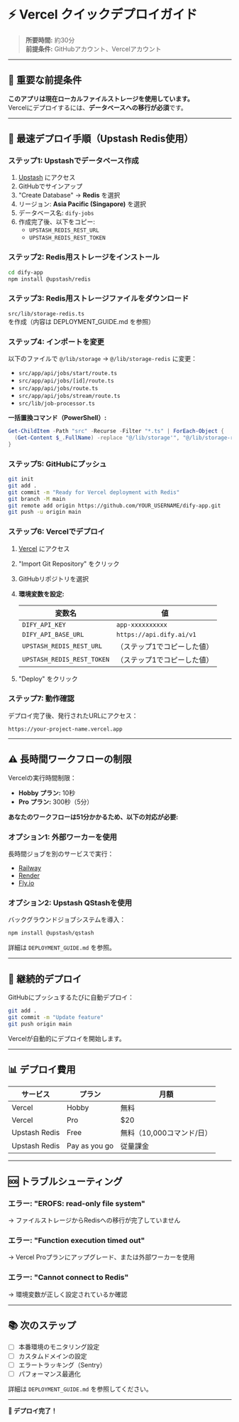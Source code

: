 # ⚡ Vercel クイックデプロイガイド

> **所要時間:** 約30分  
> **前提条件:** GitHubアカウント、Vercelアカウント

---

## 🚨 重要な前提条件

**このアプリは現在ローカルファイルストレージを使用しています。**  
Vercelにデプロイするには、**データベースへの移行が必須**です。

---

## 🎯 最速デプロイ手順（Upstash Redis使用）

### **ステップ1: Upstashでデータベース作成**

1. [Upstash](https://upstash.com) にアクセス
2. GitHubでサインアップ
3. "Create Database" → **Redis** を選択
4. リージョン: **Asia Pacific (Singapore)** を選択
5. データベース名: `dify-jobs`
6. 作成完了後、以下をコピー:
   - `UPSTASH_REDIS_REST_URL`
   - `UPSTASH_REDIS_REST_TOKEN`

### **ステップ2: Redis用ストレージをインストール**

```bash
cd dify-app
npm install @upstash/redis
```

### **ステップ3: Redis用ストレージファイルをダウンロード**

`src/lib/storage-redis.ts` を作成（内容は DEPLOYMENT_GUIDE.md を参照）

### **ステップ4: インポートを変更**

以下のファイルで `@/lib/storage` → `@/lib/storage-redis` に変更：

- `src/app/api/jobs/start/route.ts`
- `src/app/api/jobs/[id]/route.ts`
- `src/app/api/jobs/route.ts`
- `src/app/api/jobs/stream/route.ts`
- `src/lib/job-processor.ts`

**一括置換コマンド（PowerShell）:**

```powershell
Get-ChildItem -Path "src" -Recurse -Filter "*.ts" | ForEach-Object {
  (Get-Content $_.FullName) -replace "@/lib/storage'", "@/lib/storage-redis'" | Set-Content $_.FullName
}
```

### **ステップ5: GitHubにプッシュ**

```bash
git init
git add .
git commit -m "Ready for Vercel deployment with Redis"
git branch -M main
git remote add origin https://github.com/YOUR_USERNAME/dify-app.git
git push -u origin main
```

### **ステップ6: Vercelでデプロイ**

1. [Vercel](https://vercel.com/new) にアクセス
2. "Import Git Repository" をクリック
3. GitHubリポジトリを選択
4. **環境変数を設定:**

   | 変数名 | 値 |
   |--------|-----|
   | `DIFY_API_KEY` | `app-xxxxxxxxxx` |
   | `DIFY_API_BASE_URL` | `https://api.dify.ai/v1` |
   | `UPSTASH_REDIS_REST_URL` | （ステップ1でコピーした値） |
   | `UPSTASH_REDIS_REST_TOKEN` | （ステップ1でコピーした値） |

5. "Deploy" をクリック

### **ステップ7: 動作確認**

デプロイ完了後、発行されたURLにアクセス：

```
https://your-project-name.vercel.app
```

---

## ⚠️ 長時間ワークフローの制限

Vercelの実行時間制限：

- **Hobby プラン:** 10秒
- **Pro プラン:** 300秒（5分）

**あなたのワークフローは51分かかるため、以下の対応が必要:**

### **オプション1: 外部ワーカーを使用**

長時間ジョブを別のサービスで実行：
- [Railway](https://railway.app)
- [Render](https://render.com)
- [Fly.io](https://fly.io)

### **オプション2: Upstash QStashを使用**

バックグラウンドジョブシステムを導入：

```bash
npm install @upstash/qstash
```

詳細は `DEPLOYMENT_GUIDE.md` を参照。

---

## 🔄 継続的デプロイ

GitHubにプッシュするたびに自動デプロイ：

```bash
git add .
git commit -m "Update feature"
git push origin main
```

Vercelが自動的にデプロイを開始します。

---

## 📊 デプロイ費用

| サービス | プラン | 月額 |
|---------|--------|------|
| Vercel | Hobby | 無料 |
| Vercel | Pro | $20 |
| Upstash Redis | Free | 無料（10,000コマンド/日） |
| Upstash Redis | Pay as you go | 従量課金 |

---

## 🆘 トラブルシューティング

### **エラー: "EROFS: read-only file system"**

→ ファイルストレージからRedisへの移行が完了していません

### **エラー: "Function execution timed out"**

→ Vercel Proプランにアップグレード、または外部ワーカーを使用

### **エラー: "Cannot connect to Redis"**

→ 環境変数が正しく設定されているか確認

---

## 📚 次のステップ

- [ ] 本番環境のモニタリング設定
- [ ] カスタムドメインの設定
- [ ] エラートラッキング（Sentry）
- [ ] パフォーマンス最適化

詳細は `DEPLOYMENT_GUIDE.md` を参照してください。

---

**🎉 デプロイ完了！**

